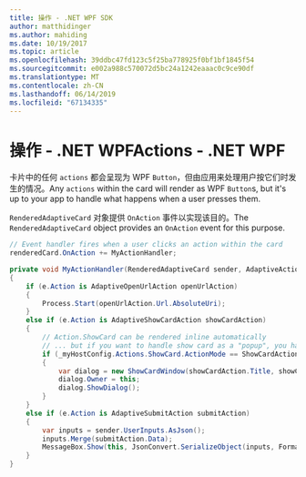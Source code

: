 ```yaml
---
title: 操作 - .NET WPF SDK
author: matthidinger
ms.author: mahiding
ms.date: 10/19/2017
ms.topic: article
ms.openlocfilehash: 39ddbc47fd123c5f25ba778925f0bf1bf1845f54
ms.sourcegitcommit: e002a988c570072d5bc24a1242eaaac0c9ce90df
ms.translationtype: MT
ms.contentlocale: zh-CN
ms.lasthandoff: 06/14/2019
ms.locfileid: "67134335"
---
```

# <a name="actions---net-wpf"></a><span data-ttu-id="6658a-102">操作 - .NET WPF</span><span class="sxs-lookup"><span data-stu-id="6658a-102">Actions - .NET WPF</span></span>

<span data-ttu-id="6658a-103">卡片中的任何 `actions` 都会呈现为 WPF `Button`，但由应用来处理用户按它们时发生的情况。</span><span class="sxs-lookup"><span data-stu-id="6658a-103">Any `actions` within the card will render as WPF `Button`s, but it's up to your app to handle what happens when a user presses them.</span></span> 

<span data-ttu-id="6658a-104">`RenderedAdaptiveCard` 对象提供 `OnAction` 事件以实现该目的。</span><span class="sxs-lookup"><span data-stu-id="6658a-104">The `RenderedAdaptiveCard` object provides an `OnAction` event for this purpose.</span></span>

```csharp
// Event handler fires when a user clicks an action within the card
renderedCard.OnAction += MyActionHandler;

private void MyActionHandler(RenderedAdaptiveCard sender, AdaptiveActionEventArgs e)
{
    if (e.Action is AdaptiveOpenUrlAction openUrlAction)
    {
        Process.Start(openUrlAction.Url.AbsoluteUri);
    }
    else if (e.Action is AdaptiveShowCardAction showCardAction)
    {
        // Action.ShowCard can be rendered inline automatically
        // ... but if you want to handle show card as a "popup", you handle this event
        if (_myHostConfig.Actions.ShowCard.ActionMode == ShowCardActionMode.Popup)
        {
            var dialog = new ShowCardWindow(showCardAction.Title, showCardAction, Resources);
            dialog.Owner = this;
            dialog.ShowDialog();
        }
    }
    else if (e.Action is AdaptiveSubmitAction submitAction)
    {
        var inputs = sender.UserInputs.AsJson();
        inputs.Merge(submitAction.Data);
        MessageBox.Show(this, JsonConvert.SerializeObject(inputs, Formatting.Indented), "SubmitAction");
    }
}
```
